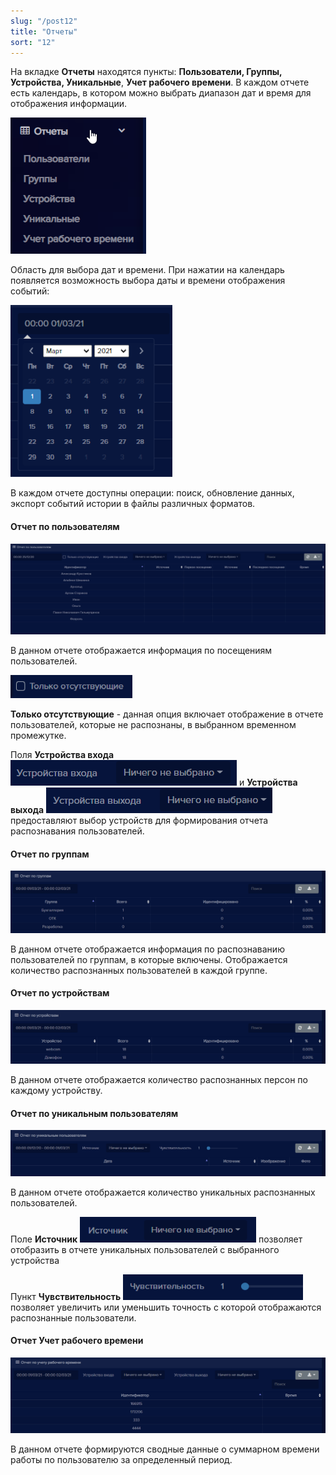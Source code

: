 ```yaml
---
slug: "/post12"
title: "Отчеты"
sort: "12"
---
```


На вкладке **Отчеты** находятся пункты: **Пользователи, Группы, Устройства, Уникальные**, **Учет рабочего времени**. В каждом отчете есть календарь, в котором можно выбрать диапазон дат и время для отображения информации.

![](images/Screenshot_137.png)

Область для выбора дат и времени. При нажатии на календарь появляется возможность выбора даты и времени отображения событий:

![](images/Screenshot_138.png)

В каждом отчете доступны операции: поиск, обновление данных, экспорт событий истории в файлы различных форматов. 

#### Отчет по пользователям

![](images/Screenshot_139.png)

В данном отчете отображается информация по посещениям пользователей.

![](images/Screenshot_140.png)

**Только отсутствующие** - данная опция включает отображение в отчете пользователей, которые не распознаны, в выбранном временном промежутке.

 Поля **Устройства входа** ![](images/Screenshot_141.png) и **Устройства выхода** ![](images/Screenshot_142.png) предоставляют выбор устройств для формирования отчета распознавания пользователей.

#### Отчет по группам

![](images/Screenshot_143.png)

В данном отчете отображается информация по распознаванию пользователей по группам, в которые включены. Отображается количество распознанных пользователей в каждой группе.

#### Отчет по устройствам

![](images/Screenshot_144.png)

В данном отчете отображается количество распознанных персон по каждому устройству.

#### Отчет по уникальным пользователям

![](images/Screenshot_145.png)

В данном отчете отображается количество уникальных распознанных пользователей.

Поле **Источник** ![](images/Screenshot_146.png) позволяет отобразить в отчете уникальных пользователей с выбранного устройства

Пункт **Чувствительность** ![](images/Screenshot_147.png) позволяет увеличить или уменьшить точность с которой отображаются распознанные пользователи.

#### Отчет Учет рабочего времени

![](images/Screenshot_148.png)

В данном отчете формируются сводные данные о суммарном времени работы по пользователю за определенный период.